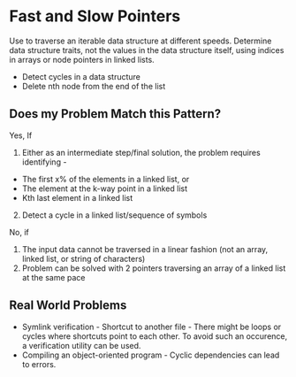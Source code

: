 # Fast and Slow Pointers

Use to traverse an iterable data structure at different speeds.
Determine data structure traits, not the values in the data structure itself, using indices in arrays or node pointers in linked lists. 
- Detect cycles in a data structure
- Delete nth node from the end of the list

## Does my Problem Match this Pattern?

Yes, If
1. Either as an intermediate step/final solution, the problem requires identifying -
- The first x% of the elements in a linked list, or
- The element at the k-way point in a linked list
- Kth last element in a linked list
2. Detect a cycle in a linked list/sequence of symbols

No, if
1. The input data cannot be traversed in a linear fashion (not an array, linked list, or string of characters)
2. Problem can be solved with 2 pointers traversing an array of a linked list at the same pace

## Real World Problems
- Symlink verification - Shortcut to another file - There might be loops or cycles where shortcuts point to each other. To avoid such an occurence, a verification utility can be used.
- Compiling an object-oriented program - Cyclic dependencies can lead to errors.
 